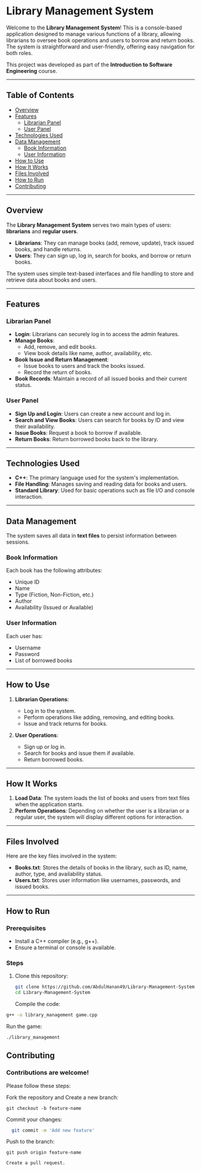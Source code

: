 # Library Management System

Welcome to the **Library Management System**! This is a console-based application designed to manage various functions of a library, allowing librarians to oversee book operations and users to borrow and return books. The system is straightforward and user-friendly, offering easy navigation for both roles.

This project was developed as part of the **Introduction to Software Engineering** course.

---

## Table of Contents

- [Overview](#overview)
- [Features](#features)
  - [Librarian Panel](#librarian-panel)
  - [User Panel](#user-panel)
- [Technologies Used](#technologies-used)
- [Data Management](#data-management)
  - [Book Information](#book-information)
  - [User Information](#user-information)
- [How to Use](#how-to-use)
- [How It Works](#how-it-works)
- [Files Involved](#files-involved)
- [How to Run](#how-to-run)
- [Contributing](#contributing)

---

## Overview

The **Library Management System** serves two main types of users: **librarians** and **regular users**.

- **Librarians**: They can manage books (add, remove, update), track issued books, and handle returns.
- **Users**: They can sign up, log in, search for books, and borrow or return books.

The system uses simple text-based interfaces and file handling to store and retrieve data about books and users.

---

## Features

### Librarian Panel

- **Login**: Librarians can securely log in to access the admin features.
- **Manage Books**:
  - Add, remove, and edit books.
  - View book details like name, author, availability, etc.
- **Book Issue and Return Management**:
  - Issue books to users and track the books issued.
  - Record the return of books.
- **Book Records**: Maintain a record of all issued books and their current status.

### User Panel

- **Sign Up and Login**: Users can create a new account and log in.
- **Search and View Books**: Users can search for books by ID and view their availability.
- **Issue Books**: Request a book to borrow if available.
- **Return Books**: Return borrowed books back to the library.

---

## Technologies Used

- **C++**: The primary language used for the system's implementation.
- **File Handling**: Manages saving and reading data for books and users.
- **Standard Library**: Used for basic operations such as file I/O and console interaction.

---

## Data Management

The system saves all data in **text files** to persist information between sessions.

### Book Information

Each book has the following attributes:
- Unique ID
- Name
- Type (Fiction, Non-Fiction, etc.)
- Author
- Availability (Issued or Available)

### User Information

Each user has:
- Username
- Password
- List of borrowed books

---

## How to Use

1. **Librarian Operations**:
   - Log in to the system.
   - Perform operations like adding, removing, and editing books.
   - Issue and track returns for books.
   
2. **User Operations**:
   - Sign up or log in.
   - Search for books and issue them if available.
   - Return borrowed books.

---

## How It Works

1. **Load Data**: The system loads the list of books and users from text files when the application starts.
2. **Perform Operations**: Depending on whether the user is a librarian or a regular user, the system will display different options for interaction.

---

## Files Involved

Here are the key files involved in the system:

- **Books.txt**: Stores the details of books in the library, such as ID, name, author, type, and availability status.
- **Users.txt**: Stores user information like usernames, passwords, and issued books.

---

## How to Run

### Prerequisites

- Install a C++ compiler (e.g., g++).
- Ensure a terminal or console is available.

### Steps

1. Clone this repository:

   ```bash
   git clone https://github.com/AbdulHanan49/Library-Management-System.git
   cd Library-Management-System
   ```

   Compile the code:

  ```bash
  g++ -o library_management game.cpp
   ```
  Run the game:

    ./library_management

## Contributing

### Contributions are welcome! 

Please follow these steps:

Fork the repository and Create a new branch:
    
    git checkout -b feature-name

Commit your changes:
```bash
  git commit -m 'Add new feature'
```

Push to the branch:

    git push origin feature-name

    Create a pull request.
